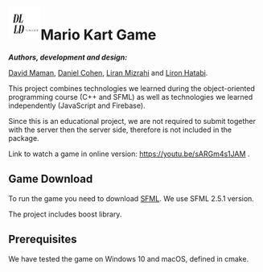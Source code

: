 <div style="margin-right: 15px;"><img align="left" src="./resources/logo.jpeg" width="64" height="64"/></div>

# Mario Kart Game

***Authors, development and design:***
 
[David Maman](https://github.com/dmaman86),
[Daniel Cohen](https://github.com/DanielCohen94),
[Liran Mizrahi](https://github.com/LiranMizrahi)
and [Liron Hatabi](https://github.com/LironHatabi).

This project combines technologies we learned during the object-oriented
programming course (C++ and SFML) as well as technologies we
learned independently (JavaScript and Firebase).

Since this is an educational project, we are not required to submit together
with the server then the server side, therefore is not included in the package.

Link to watch a game in online version: https://youtu.be/sARGm4s1JAM .

## Game Download
To run the game you need to download [SFML](https://www.sfml-dev.org/download.php).
We use SFML 2.5.1 version.

The project includes boost library.

## Prerequisites
We have tested the game on Windows 10 and macOS, defined in cmake.
